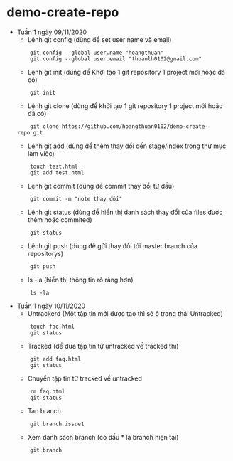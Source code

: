 # demo-create-repo
+ Tuần 1 ngày 09/11/2020
    - Lệnh git config (dùng để set user name và email)
    ```
        git config --global user.name "hoangthuan"
        git config --global user.email "thuanlh0102@gmail.com"
    ``` 
    - Lệnh git init (dùng để Khởi tạo 1 git repository 1 project mới hoặc đã có)
    ```
        git init
    ```
    - Lệnh git clone (dùng để khởi tạo 1 git repository 1 project mới hoặc đã có)
    ```
        git clone https://github.com/hoangthuan0102/demo-create-repo.git
    ```
    - Lệnh git add (dùng để thêm thay đổi đến stage/index trong thư mục làm việc)
    ```
        touch test.html
        git add test.html
    ```
    - Lệnh git commit (dùng để commit thay đổi từ đầu)
    ```
        git commit -m "note thay đổi"
    ```
    - Lệnh git status (dùng để hiển thị danh sách thay đổi của files được thêm hoặc commited)
    ```
        git status
    ```
    - Lệnh git push (dùng để gửi thay đổi tới master branch của repositorys)
    ```
        git push
    ```
    - ls -la (hiển thị thông tin rõ ràng hơn)
    ```
        ls -la
    ```
+ Tuần 1 ngày 10/11/2020
    - Untrackerd (Một tập tin mới được tạo thì sẽ ở trạng thái Untracked)
    ```
        touch faq.html
        git status
    ```
    - Tracked (để đưa tập tin từ untracked về tracked thì)
    ```
        git add faq.html
        git status
    ```
    - Chuyển tập tin từ tracked về untracked 
    ```
        rm faq.html
        git status
    ```
    - Tạo branch
    ```
        git branch issue1
    ```
    - Xem danh sách branch (có dấu * là branch hiện tại)
    ```
        git branch
    ```